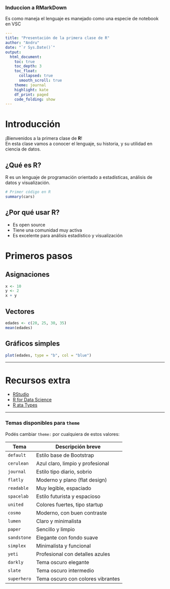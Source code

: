 ### Induccion a RMarkDown
Es como maneja el lenguaje es manejado como una especie de notebook en VSC

```yml
---
title: "Presentación de la primera clase de R"
author: "Andru"
date: "`r Sys.Date()`"
output: 
  html_document:
    toc: true
    toc_depth: 3
    toc_float: 
      collapsed: true
      smooth_scroll: true
    theme: journal
    highlight: kate
    df_print: paged
    code_folding: show
---
```

# Introducción

¡Bienvenidos a la primera clase de **R**!  
En esta clase vamos a conocer el lenguaje, su historia, y su utilidad en ciencia de datos.

## ¿Qué es R?

R es un lenguaje de programación orientado a estadísticas, análisis de datos y visualización.

```r
# Primer código en R
summary(cars)
````

## ¿Por qué usar R?

* Es open source
* Tiene una comunidad muy activa
* Es excelente para análisis estadístico y visualización

# Primeros pasos

## Asignaciones

```r
x <- 10
y <- 2
x + y
```

## Vectores

```r
edades <- c(20, 25, 30, 35)
mean(edades)
```

## Gráficos simples

```r
plot(edades, type = "b", col = "blue")
```

---

# Recursos extra

* [RStudio](https://www.rstudio.com/)
* [R for Data Science](https://r4ds.had.co.nz/)
* [R ata Types](https://swcarpentry.github.io/r-novice-inflammation/13-supp-data-structures.html)

---

### Temas disponibles para `theme`

Podés cambiar `theme:` por cualquiera de estos valores:

| Tema         | Descripción breve                         |
|--------------|-------------------------------------------|
| `default`    | Estilo base de Bootstrap                  |
| `cerulean`   | Azul claro, limpio y profesional          |
| `journal`    | Estilo tipo diario, sobrio                |
| `flatly`     | Moderno y plano (flat design)             |
| `readable`   | Muy legible, espaciado                    |
| `spacelab`   | Estilo futurista y espacioso              |
| `united`     | Colores fuertes, tipo startup             |
| `cosmo`      | Moderno, con buen contraste               |
| `lumen`      | Claro y minimalista                       |
| `paper`      | Sencillo y limpio                         |
| `sandstone`  | Elegante con fondo suave                  |
| `simplex`    | Minimalista y funcional                   |
| `yeti`       | Profesional con detalles azules           |
| `darkly`     | Tema oscuro elegante                      |
| `slate`      | Tema oscuro intermedio                    |
| `superhero`  | Tema oscuro con colores vibrantes         |
